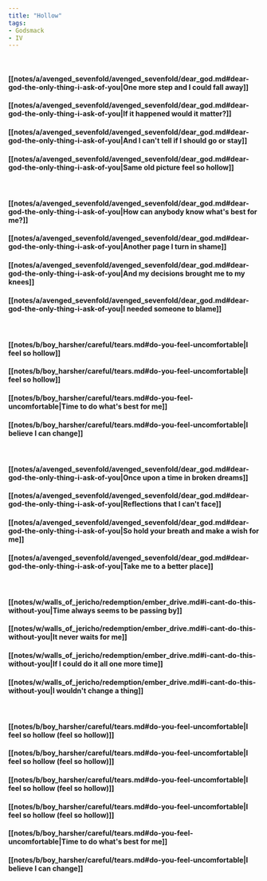 ```yaml
---
title: "Hollow"
tags:
- Godsmack
- IV
---
```

&nbsp;
#### [[notes/a/avenged_sevenfold/avenged_sevenfold/dear_god.md#dear-god-the-only-thing-i-ask-of-you|One more step and I could fall away]]
#### [[notes/a/avenged_sevenfold/avenged_sevenfold/dear_god.md#dear-god-the-only-thing-i-ask-of-you|If it happened would it matter?]]
#### [[notes/a/avenged_sevenfold/avenged_sevenfold/dear_god.md#dear-god-the-only-thing-i-ask-of-you|And I can't tell if I should go or stay]]
#### [[notes/a/avenged_sevenfold/avenged_sevenfold/dear_god.md#dear-god-the-only-thing-i-ask-of-you|Same old picture feel so hollow]]
&nbsp;
#### [[notes/a/avenged_sevenfold/avenged_sevenfold/dear_god.md#dear-god-the-only-thing-i-ask-of-you|How can anybody know what's best for me?]]
#### [[notes/a/avenged_sevenfold/avenged_sevenfold/dear_god.md#dear-god-the-only-thing-i-ask-of-you|Another page I turn in shame]]
#### [[notes/a/avenged_sevenfold/avenged_sevenfold/dear_god.md#dear-god-the-only-thing-i-ask-of-you|And my decisions brought me to my knees]]
#### [[notes/a/avenged_sevenfold/avenged_sevenfold/dear_god.md#dear-god-the-only-thing-i-ask-of-you|I needed someone to blame]]
&nbsp;
#### [[notes/b/boy_harsher/careful/tears.md#do-you-feel-uncomfortable|I feel so hollow]]
#### [[notes/b/boy_harsher/careful/tears.md#do-you-feel-uncomfortable|I feel so hollow]]
#### [[notes/b/boy_harsher/careful/tears.md#do-you-feel-uncomfortable|Time to do what's best for me]]
#### [[notes/b/boy_harsher/careful/tears.md#do-you-feel-uncomfortable|I believe I can change]]
&nbsp;
#### [[notes/a/avenged_sevenfold/avenged_sevenfold/dear_god.md#dear-god-the-only-thing-i-ask-of-you|Once upon a time in broken dreams]]
#### [[notes/a/avenged_sevenfold/avenged_sevenfold/dear_god.md#dear-god-the-only-thing-i-ask-of-you|Reflections that I can't face]]
#### [[notes/a/avenged_sevenfold/avenged_sevenfold/dear_god.md#dear-god-the-only-thing-i-ask-of-you|So hold your breath and make a wish for me]]
#### [[notes/a/avenged_sevenfold/avenged_sevenfold/dear_god.md#dear-god-the-only-thing-i-ask-of-you|Take me to a better place]]
&nbsp;
#### [[notes/w/walls_of_jericho/redemption/ember_drive.md#i-cant-do-this-without-you|Time always seems to be passing by]]
#### [[notes/w/walls_of_jericho/redemption/ember_drive.md#i-cant-do-this-without-you|It never waits for me]]
#### [[notes/w/walls_of_jericho/redemption/ember_drive.md#i-cant-do-this-without-you|If I could do it all one more time]]
#### [[notes/w/walls_of_jericho/redemption/ember_drive.md#i-cant-do-this-without-you|I wouldn't change a thing]]
&nbsp;
#### [[notes/b/boy_harsher/careful/tears.md#do-you-feel-uncomfortable|I feel so hollow (feel so hollow)]]
#### [[notes/b/boy_harsher/careful/tears.md#do-you-feel-uncomfortable|I feel so hollow (feel so hollow)]]
#### [[notes/b/boy_harsher/careful/tears.md#do-you-feel-uncomfortable|I feel so hollow (feel so hollow)]]
#### [[notes/b/boy_harsher/careful/tears.md#do-you-feel-uncomfortable|I feel so hollow (feel so hollow)]]
#### [[notes/b/boy_harsher/careful/tears.md#do-you-feel-uncomfortable|Time to do what's best for me]]
#### [[notes/b/boy_harsher/careful/tears.md#do-you-feel-uncomfortable|I believe I can change]]
